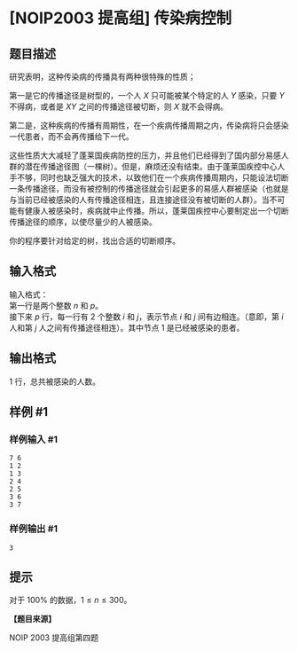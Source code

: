 # [NOIP2003 提高组] 传染病控制

## 题目描述

研究表明，这种传染病的传播具有两种很特殊的性质；

第一是它的传播途径是树型的，一个人 $X$ 只可能被某个特定的人 $Y$ 感染，只要 $Y$ 不得病，或者是 $XY$ 之间的传播途径被切断，则 $X$ 就不会得病。


第二是，这种疾病的传播有周期性，在一个疾病传播周期之内，传染病将只会感染一代患者，而不会再传播给下一代。


这些性质大大减轻了蓬莱国疾病防控的压力，并且他们已经得到了国内部分易感人群的潜在传播途径图（一棵树）。但是，麻烦还没有结束。由于蓬莱国疾控中心人手不够，同时也缺乏强大的技术，以致他们在一个疾病传播周期内，只能设法切断一条传播途径，而没有被控制的传播途径就会引起更多的易感人群被感染（也就是与当前已经被感染的人有传播途径相连，且连接途径没有被切断的人群）。当不可能有健康人被感染时，疾病就中止传播。所以，蓬莱国疾控中心要制定出一个切断传播途径的顺序，以使尽量少的人被感染。


你的程序要针对给定的树，找出合适的切断顺序。



## 输入格式

输入格式：  
第一行是两个整数 $n$ 和 $p$。  
接下来 $p$ 行，每一行有 $2$ 个整数 $i$ 和 $j$，表示节点 $i$ 和 $j$ 间有边相连。（意即，第 $i$ 人和第 $j$ 人之间有传播途径相连）。其中节点 $1$ 是已经被感染的患者。


## 输出格式

$1$ 行，总共被感染的人数。


## 样例 #1

### 样例输入 #1
```
7 6
1 2
1 3
2 4
2 5
3 6
3 7
```

### 样例输出 #1

```
3
```

## 提示

对于 $100\%$ 的数据，$1 \leq n \leq 300$。

**【题目来源】**

NOIP 2003 提高组第四题
